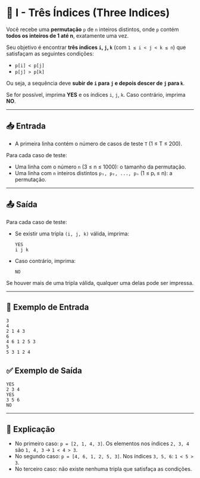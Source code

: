 # 🔢 I - Três Índices (Three Indices)

Você recebe uma **permutação** `p` de `n` inteiros distintos, onde `p` contém **todos os inteiros de 1 até n**, exatamente uma vez.

Seu objetivo é encontrar **três índices `i`, `j`, `k`** (com `1 ≤ i < j < k ≤ n`) que satisfaçam as seguintes condições:

- `p[i] < p[j]`
- `p[j] > p[k]`

Ou seja, a sequência deve **subir de `i` para `j` e depois descer de `j` para `k`**.

Se for possível, imprima **YES** e os índices `i`, `j`, `k`. Caso contrário, imprima **NO**.

---

## 📥 Entrada

- A primeira linha contém o número de casos de teste `T` (1 ≤ T ≤ 200).

Para cada caso de teste:

- Uma linha com o número `n` (3 ≤ n ≤ 1000): o tamanho da permutação.
- Uma linha com `n` inteiros distintos `p₁, p₂, ..., pₙ` (1 ≤ pᵢ ≤ n): a permutação.

---

## 📤 Saída

Para cada caso de teste:

- Se existir uma tripla `(i, j, k)` válida, imprima:

  ```
  YES
  i j k
  ```

- Caso contrário, imprima:
  ```
  NO
  ```

Se houver mais de uma tripla válida, qualquer uma delas pode ser impressa.

---

## 📌 Exemplo de Entrada

```
3
4
2 1 4 3
6
4 6 1 2 5 3
5
5 3 1 2 4
```

## ✅ Exemplo de Saída

```
YES
2 3 4
YES
3 5 6
NO
```

---

## 🧠 Explicação

- No primeiro caso: `p = [2, 1, 4, 3]`. Os elementos nos índices `2, 3, 4` são `1, 4, 3` → `1 < 4 > 3`.
- No segundo caso: `p = [4, 6, 1, 2, 5, 3]`. Nos índices `3, 5, 6`: `1 < 5 > 3`.
- No terceiro caso: não existe nenhuma tripla que satisfaça as condições.
